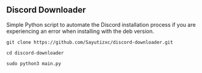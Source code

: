 ## Discord Downloader

Simple Python script to automate the Discord installation process if you are experiencing an error when installing with the deb version.

```
git clone https://github.com/Sayutizxc/discord-downloader.git
```

```
cd discord-downloader
```

```
sudo python3 main.py
```
